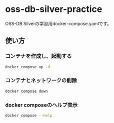 # oss-db-silver-practice

OSS-DB Silverの学習用docker-compose.yamlです。

## 使い方

### コンテナを作成し、起動する
```bash
docker compose up -d
```

### コンテナとネットワークの削除
```bash
docker compose down
```

### docker composeのヘルプ表示
```bash
docker compose --help
```
